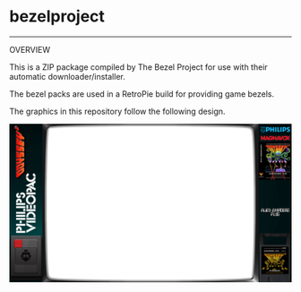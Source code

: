 # bezelproject

-------
OVERVIEW

This is a ZIP package compiled by The Bezel Project for use with their automatic downloader/installer.

The bezel packs are used in a RetroPie build for providing game bezels.

The graphics in this repository follow the following design.

![Sample bezel](https://github.com/thebezelproject/bezelprojectSA-Videopac/blob/master/retroarch/overlay/GameBezels/Videopac/Alien%20Invaders%20-%20Plus%20(USA,%20Europe).png?raw=true)
